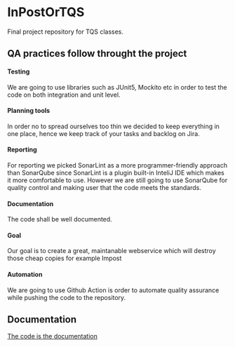 # InPostOrTQS

Final project repository for TQS classes.


## QA practices follow throught the project

#### Testing 

We are going to use libraries such as JUnit5, Mockito etc in order to test the code on both integration and unit level.

#### Planning tools

In order no to spread ourselves too thin we decided to keep everything in one place, hence we keep track of your tasks and backlog on Jira.
#### Reporting

For reporting we picked SonarLint as a more programmer-friendly approach than SonarQube since SonarLint is a plugin built-in InteliJ IDE which makes it more comfortable to use. However we are still going to use SonarQube for quality control and making user that the code meets the standards.

#### Documentation

The code shall be well documented.
#### Goal

Our goal is to create a great, maintanable webservice which will destroy those cheap copies for example Impost
#### Automation

We are going to use Github Action is order to automate quality assurance while pushing the code to the repository.

## Documentation

[The code is the documentation](https://youtu.be/dQw4w9WgXcQ)

